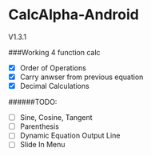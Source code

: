 # CalcAlpha-Android
V1.3.1

###Working 4 function calc
- [x] Order of Operations
- [x] Carry anwser from previous equation
- [x] Decimal Calculations

######TODO:
- [ ] Sine, Cosine, Tangent
- [ ] Parenthesis
- [ ] Dynamic Equation Output Line
- [ ] Slide In Menu
